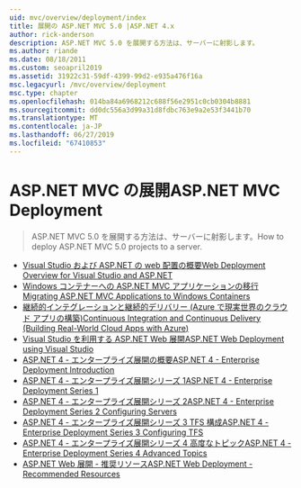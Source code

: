 ```yaml
---
uid: mvc/overview/deployment/index
title: 展開の ASP.NET MVC 5.0 |ASP.NET 4.x
author: rick-anderson
description: ASP.NET MVC 5.0 を展開する方法は、サーバーに射影します。
ms.author: riande
ms.date: 08/18/2011
ms.custom: seoapril2019
ms.assetid: 31922c31-59df-4399-99d2-e935a476f16a
msc.legacyurl: /mvc/overview/deployment
msc.type: chapter
ms.openlocfilehash: 014ba84a6968212c688f56e2951c0cb0304b8881
ms.sourcegitcommit: dd0dc556a3d99a31d8fdbc763e9a2e53f3441b70
ms.translationtype: MT
ms.contentlocale: ja-JP
ms.lasthandoff: 06/27/2019
ms.locfileid: "67410853"
---
```

# <a name="aspnet-mvc-deployment"></a><span data-ttu-id="c0909-103">ASP.NET MVC の展開</span><span class="sxs-lookup"><span data-stu-id="c0909-103">ASP.NET MVC Deployment</span></span>

> <span data-ttu-id="c0909-104">ASP.NET MVC 5.0 を展開する方法は、サーバーに射影します。</span><span class="sxs-lookup"><span data-stu-id="c0909-104">How to deploy ASP.NET MVC 5.0 projects to a server.</span></span>

- [<span data-ttu-id="c0909-105">Visual Studio および ASP.NET の web 配置の概要</span><span class="sxs-lookup"><span data-stu-id="c0909-105">Web Deployment Overview for Visual Studio and ASP.NET</span></span>](https://msdn.microsoft.com/library/dd394698)
- [<span data-ttu-id="c0909-106">Windows コンテナーへの ASP.NET MVC アプリケーションの移行</span><span class="sxs-lookup"><span data-stu-id="c0909-106">Migrating ASP.NET MVC Applications to Windows Containers</span></span>](docker-aspnetmvc.md)
- [<span data-ttu-id="c0909-107">継続的インテグレーションと継続的デリバリー (Azure で現実世界のクラウド アプリの構築)</span><span class="sxs-lookup"><span data-stu-id="c0909-107">Continuous Integration and Continuous Delivery (Building Real-World Cloud Apps with Azure)</span></span>](../../../aspnet/overview/developing-apps-with-windows-azure/building-real-world-cloud-apps-with-windows-azure/continuous-integration-and-continuous-delivery.md)
- [<span data-ttu-id="c0909-108">Visual Studio を利用する ASP.NET Web 展開</span><span class="sxs-lookup"><span data-stu-id="c0909-108">ASP.NET Web Deployment using Visual Studio</span></span>](../../../web-forms/overview/deployment/visual-studio-web-deployment/index.md)
- [<span data-ttu-id="c0909-109">ASP.NET 4 - エンタープライズ展開の概要</span><span class="sxs-lookup"><span data-stu-id="c0909-109">ASP.NET 4 - Enterprise Deployment Introduction</span></span>](../../../web-forms/overview/deployment/deploying-web-applications-in-enterprise-scenarios/index.md)
- [<span data-ttu-id="c0909-110">ASP.NET 4 - エンタープライズ展開シリーズ 1</span><span class="sxs-lookup"><span data-stu-id="c0909-110">ASP.NET 4 - Enterprise Deployment Series 1</span></span>](../../../web-forms/overview/deployment/web-deployment-in-the-enterprise/index.md)
- [<span data-ttu-id="c0909-111">ASP.NET 4 - エンタープライズ展開シリーズ 2</span><span class="sxs-lookup"><span data-stu-id="c0909-111">ASP.NET 4 - Enterprise Deployment Series 2 Configuring Servers</span></span>](../../../web-forms/overview/deployment/configuring-server-environments-for-web-deployment/index.md)
- [<span data-ttu-id="c0909-112">ASP.NET 4 - エンタープライズ展開シリーズ 3 TFS 構成</span><span class="sxs-lookup"><span data-stu-id="c0909-112">ASP.NET 4 - Enterprise Deployment Series 3 Configuring TFS</span></span>](../../../web-forms/overview/deployment/configuring-team-foundation-server-for-web-deployment/index.md)
- [<span data-ttu-id="c0909-113">ASP.NET 4 - エンタープライズ展開シリーズ 4 高度なトピック</span><span class="sxs-lookup"><span data-stu-id="c0909-113">ASP.NET 4 - Enterprise Deployment Series 4 Advanced Topics</span></span>](../../../web-forms/overview/deployment/advanced-enterprise-web-deployment/index.md)
- [<span data-ttu-id="c0909-114">ASP.NET Web 展開 - 推奨リソース</span><span class="sxs-lookup"><span data-stu-id="c0909-114">ASP.NET Web Deployment - Recommended Resources</span></span>](../../../whitepapers/aspnet-web-deployment-content-map.md)
